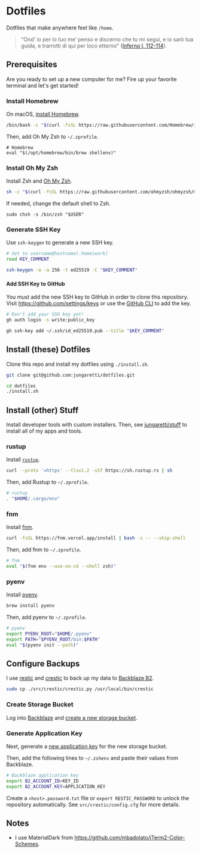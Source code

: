 # Dotfiles

Dotfiles that make anywhere feel like `/home`.

> "Ond’ io per lo tuo me’ penso e discerno che tu mi segui, e io sarò tua guida, e trarrotti di qui per loco etterno" ([Inferno I, 112-114](https://digitaldante.columbia.edu/dante/divine-comedy/inferno/inferno-1/)).

## Prerequisites

Are you ready to set up a new computer for me? Fire up your favorite terminal and let's get started!

### Install Homebrew

On macOS, [install Homebrew](https://brew.sh/).

```sh
/bin/bash -c "$(curl -fsSL https://raw.githubusercontent.com/Homebrew/install/HEAD/install.sh)"
```

Then, add Oh My Zsh to `~/.zprofile`.

```
# Homebrew
eval "$(/opt/homebrew/bin/brew shellenv)"
```

### Install Oh My Zsh

Install Zsh and [Oh My Zsh](https://ohmyz.sh/).

```sh
sh -c "$(curl -fsSL https://raw.githubusercontent.com/ohmyzsh/ohmyzsh/master/tools/install.sh)"
```

If needed, change the default shell to Zsh.

```
sudo chsh -s /bin/zsh "$USER"
```

### Generate SSH Key

Use `ssh-keygen` to generate a new SSH key.

```sh
# Set to username@hostname[.home|work]
read KEY_COMMENT

ssh-keygen -o -a 256 -t ed25519 -C "$KEY_COMMENT"
```

#### Add SSH Key to GitHub

You must add the new SSH key to GitHub in order to clone this repository. Visit https://github.com/settings/keys or use the [GitHub CLI](https://cli.github.com/manual/) to add the key.

```sh
# Don't add your SSH key yet!
gh auth login -s write:public_key

gh ssh-key add ~/.ssh/id_ed25519.pub --title "$KEY_COMMENT"
```

## Install (these) Dotfiles

Clone this repo and install my dotfiles using `./install.sh`.

```sh
git clone git@github.com:jungaretti/dotfiles.git

cd dotfiles
./install.sh
```

## Install (other) Stuff

Install developer tools with custom installers. Then, see [jungaretti/stuff](https://github.com/jungaretti/stuff) to install all of my apps and tools.

### rustup

Install [`rustup`](https://rustup.rs/).

```sh
curl --proto '=https' --tlsv1.2 -sSf https://sh.rustup.rs | sh
```

Then, add Rustup to `~/.zprofile`.

```sh
# rustup
. "$HOME/.cargo/env"
```

### fnm

Install [fnm](https://github.com/Schniz/fnm?tab=readme-ov-file#installation).

```sh
curl -fsSL https://fnm.vercel.app/install | bash -s -- --skip-shell
```

Then, add fnm to `~/.zprofile`.

```sh
# fnm
eval "$(fnm env --use-on-cd --shell zsh)"
```

### pyenv

Install [pyenv](https://github.com/pyenv/pyenv?tab=readme-ov-file#installation).

```sh
brew install pyenv
```

Then, add pyenv to `~/.zprofile`.

```sh
# pyenv
export PYENV_ROOT="$HOME/.pyenv"
export PATH="$PYENV_ROOT/bin:$PATH"
eval "$(pyenv init --path)"
```

## Configure Backups

I use [restic](https://github.com/restic/restic) and [crestic](https://github.com/nils-werner/crestic) to back up my data to [Backblaze B2](https://www.backblaze.com/b2/cloud-storage.html).

```sh
sudo cp ./src/crestic/crestic.py /usr/local/bin/crestic
```

### Create Storage Bucket

Log into [Backblaze](https://secure.backblaze.com/b2_buckets.htm) and [create a new storage bucket](https://www.backblaze.com/docs/cloud-storage-create-and-manage-buckets#create-a-bucket).

### Generate Application Key

Next, generate a [new application key](https://secure.backblaze.com/app_keys.htm) for the new storage bucket.

Then, add the following lines to `~/.zshenv` and paste their values from Backblaze.

```sh
# Backblaze application key
export B2_ACCOUNT_ID=KEY_ID
export B2_ACCOUNT_KEY=APPLICATION_KEY
```

Create a `<host>.password.txt` file or `export RESTIC_PASSWORD` to unlock the repository automatically. See `src/crestic/config.cfg` for more details.

## Notes

- I use MaterialDark from https://github.com/mbadolato/iTerm2-Color-Schemes.
